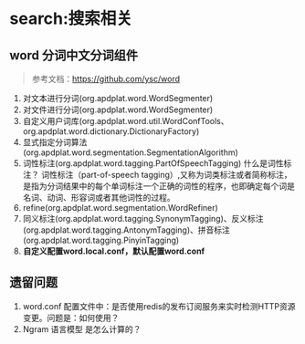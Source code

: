 # search:搜索相关
## word 分词中文分词组件
> 参考文档：https://github.com/ysc/word
1. 对文本进行分词(org.apdplat.word.WordSegmenter)
2. 对文件进行分词(org.apdplat.word.WordSegmenter)
3. 自定义用户词库(org.apdplat.word.util.WordConfTools、org.apdplat.word.dictionary.DictionaryFactory)
4. 显式指定分词算法(org.apdplat.word.segmentation.SegmentationAlgorithm)
5. 词性标注(org.apdplat.word.tagging.PartOfSpeechTagging)
什么是词性标注？
词性标注（part-of-speech tagging）,又称为词类标注或者简称标注，是指为分词结果中的每个单词标注一个正确的词性的程序，也即确定每个词是名词、动词、形容词或者其他词性的过程。
6. refine(org.apdplat.word.segmentation.WordRefiner)
7. 同义标注(org.apdplat.word.tagging.SynonymTagging)、反义标注(org.apdplat.word.tagging.AntonymTagging)、拼音标注(org.apdplat.word.tagging.PinyinTagging)
8. **自定义配置word.local.conf，默认配置word.conf**


## 遗留问题
1. word.conf 配置文件中：是否使用redis的发布订阅服务来实时检测HTTP资源变更。问题是：如何使用？
2. Ngram 语言模型 是怎么计算的？
